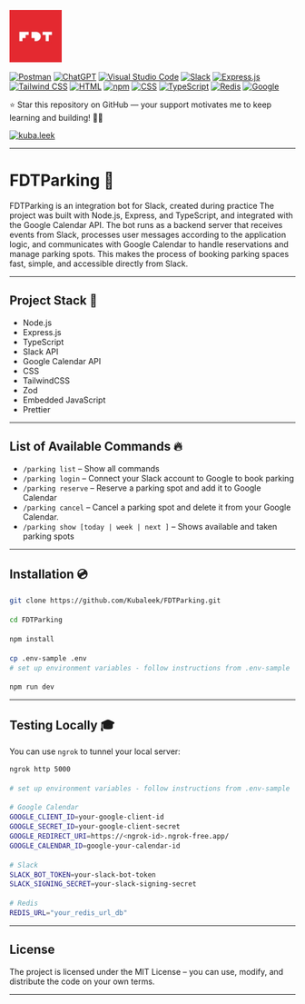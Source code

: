 <p align="left">
  <img src="src/public/img/fivedottwelve.jpg" alt="FiveDotTwelve — App Development Company" width="92px" height="92px">
</p>

[![Postman](https://img.shields.io/badge/Postman-FF6C37?logo=postman&logoColor=white)](#)
[![ChatGPT](https://img.shields.io/badge/ChatGPT-74aa9c?logo=openai&logoColor=white)](#)
[![Visual Studio Code](https://custom-icon-badges.demolab.com/badge/Visual%20Studio%20Code-0078d7.svg?logo=vsc&logoColor=white)](#)
[![Slack](https://img.shields.io/badge/Slack-4A154B?logo=slack&logoColor=fff)](#)
[![Express.js](https://img.shields.io/badge/Express.js-%23404d59.svg?logo=express&logoColor=%2361DAFB)](#)
[![Tailwind CSS](https://img.shields.io/badge/Tailwind%20CSS-%2338B2AC.svg?logo=tailwind-css&logoColor=white)](#)
[![HTML](https://img.shields.io/badge/HTML-%23E34F26.svg?logo=html5&logoColor=white)](#)
[![npm](https://img.shields.io/badge/npm-CB3837?logo=npm&logoColor=fff)](#)
[![CSS](https://img.shields.io/badge/CSS-639?logo=css&logoColor=fff)](#)
[![TypeScript](https://img.shields.io/badge/TypeScript-3178C6?logo=typescript&logoColor=fff)](#)
[![Redis](https://img.shields.io/badge/Redis-%23DD0031.svg?logo=redis&logoColor=white)](#)
[![Google](https://img.shields.io/badge/Google-4285F4?logo=google&logoColor=white)](#)

<p>
⭐ Star this repository on GitHub — your support motivates me to keep learning and building! 🚀✨
</p>

[![kuba.leek](https://img.shields.io/badge/Instagram-%23E4405F.svg?logo=Instagram&logoColor=white)](https://www.instagram.com/kuba.leek/)

---

# FDTParking 🚀

<p>
FDTParking is an integration bot for Slack, created during practice The project was built with Node.js, Express, and TypeScript, and integrated with the Google Calendar API. The bot runs as a backend server that receives events from Slack, processes user messages according to the application logic, and communicates with Google Calendar to handle reservations and manage parking spots. This makes the process of booking parking spaces fast, simple, and accessible directly from Slack.
</p>

---

## Project Stack 💼

- Node.js  
- Express.js  
- TypeScript  
- Slack API  
- Google Calendar API
- CSS
- TailwindCSS
- Zod
- Embedded JavaScript
- Prettier

---

## List of Available Commands 🔥


- `/parking list` – Show all commands  
- `/parking login` – Connect your Slack account to Google to book parking  
- `/parking reserve` – Reserve a parking spot and add it to Google Calendar  
- `/parking cancel` – Cancel a parking spot and delete it from your Google Calendar.
- `/parking show [today | week | next ]` – Shows available and taken parking spots 

---

## Installation 💿

```bash
git clone https://github.com/Kubaleek/FDTParking.git

cd FDTParking

npm install

cp .env-sample .env
# set up environment variables - follow instructions from .env-sample

npm run dev
```
---

## Testing Locally 🎓

You can use `ngrok` to tunnel your local server:

```bash
ngrok http 5000

# set up environment variables - follow instructions from .env-sample

# Google Calendar
GOOGLE_CLIENT_ID=your-google-client-id
GOOGLE_SECRET_ID=your-google-client-secret
GOOGLE_REDIRECT_URI=https://<ngrok-id>.ngrok-free.app/
GOOGLE_CALENDAR_ID=google-your-calendar-id

# Slack
SLACK_BOT_TOKEN=your-slack-bot-token
SLACK_SIGNING_SECRET=your-slack-signing-secret

# Redis
REDIS_URL="your_redis_url_db"
```

---

## License

The project is licensed under the MIT License – you can use, modify, and distribute the code on your own terms.

---

